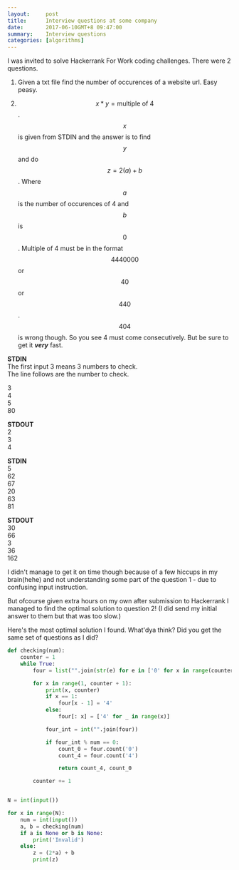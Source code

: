 ```yaml
---
layout:     post
title:      Interview questions at some company
date:       2017-06-10GMT+8 09:47:00
summary:    Interview questions
categories: [algorithms]
---
```


I was invited to solve Hackerrank For Work coding challenges. There were 2 questions. 

1. Given a txt file find the number of occurences of a website url. Easy peasy.

2. $$x*y=\text{multiple of 4}$$. $$x$$ is given from STDIN and the answer is to find $$y$$ and do $$z = 2(a) + b$$. Where $$a$$ is the number of occurences of 4 and $$b$$ is $$0$$. Multiple of 4 must be in the format $$4440000$$ or $$40$$ or $$440$$. $$404$$ is wrong though. So you see 4 must come consecutively. But be sure to get it ***very*** fast.

**STDIN**<br>
The first input 3 means 3 numbers to check.<br>
The line follows are the number to check.<br>

3<br>
4<br>
5<br>
80<br>

**STDOUT**<br>
2<br>
3<br>
4<br>


**STDIN**<br>
5<br>
62<br>
67<br>
20<br>
63<br>
81<br>

**STDOUT**<br>
30<br>
66<br>
3<br>
36<br>
162<br>



I didn't manage to get it on time though because of a few hiccups in my brain(hehe) and not understanding some part of the question 1 - due to confusing input instruction.

But ofcourse given extra hours on my own after submission to Hackerrank I managed to find the optimal solution to question 2!
(I did send my initial answer to them but that was too slow.)

Here's the most optimal solution I found. What'dya think? Did you get the same set of questions as I did?



```python
def checking(num):
    counter = 1
    while True:
        four = list("".join(str(e) for e in ['0' for x in range(counter)]))

        for x in range(1, counter + 1):
            print(x, counter)
            if x == 1:
                four[x - 1] = '4'
            else:
                four[: x] = ['4' for _ in range(x)]

            four_int = int("".join(four))

            if four_int % num == 0:
                count_0 = four.count('0')
                count_4 = four.count('4')

                return count_4, count_0

        counter += 1


N = int(input())

for x in range(N):
    num = int(input())
    a, b = checking(num)
    if a is None or b is None:
        print('Invalid')
    else:
        z = (2*a) + b
        print(z)
```

